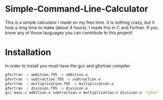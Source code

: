 # Simple-Command-Line-Calculator
This is a simple calculator I made on my free time. It is nothing crazy, but it took a long time to make (about 4 hours). I made this in C and Fortran. If you know any of those lauguages you can contribute to this project!

# Installation
In order to install you must have the gcc and gfortran compiler.
  
``` bash
gfortran -c addition.f95 -o addition.o
gfortran -c subtraction.f95 -o subtraction.o
gfortran -c multiplication.f95 -o multiplication.o
gfortran -c division.f95 -o division.o
gcc main.c addition.o subtraction.o multiplication.o division.o -lgfortran -o calc
```
